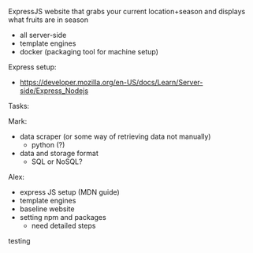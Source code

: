 ExpressJS website that grabs your current location+season and displays what fruits are in season
- all server-side
- template engines
- docker (packaging tool for machine setup)

Express setup:
- https://developer.mozilla.org/en-US/docs/Learn/Server-side/Express_Nodejs

Tasks:

Mark:
- data scraper (or some way of retrieving data not manually)
    - python (?)
- data and storage format
    - SQL or NoSQL?

Alex:
- express JS setup (MDN guide)
- template engines
- baseline website
- setting npm and packages
    - need detailed steps

testing